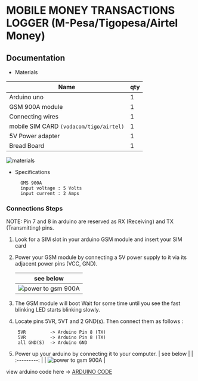 # MOBILE MONEY TRANSACTIONS LOGGER (M-Pesa/Tigopesa/Airtel Money)

## Documentation

- Materials

| Name | qty |
|---|--|
| Arduino uno | 1 |
| GSM 900A module | 1 |
| Connecting wires | 1 |
| mobile SIM CARD `(vodacom/tigo/airtel)` | 1 |
| 5V Power adapter | 1 |
| Bread Board | 1 |

![materials](https://content.instructables.com/ORIG/FZ3/CVEZ/IV0AGOTN/FZ3CVEZIV0AGOTN.jpg?auto=webp&frame=1&width=525&height=1024&fit=bounds&md=c05df05ebf9fb629036e429b392a372c)

- Specifications

        GMS 900A 
        input voltage : 5 Volts 
        input current : 2 Amps


### Connections Steps

NOTE: Pin 7 and 8 in arduino are reserved as RX (Receiving) and TX (Transmitting) pins.

1. Look for a SIM slot in your arduino GSM module and insert your SIM card

2. Power your GSM module by connecting a 5V power supply to it via its adjacent power pins (VCC, GND).

    | see below   |
    | :---------: |
    | ![power to gsm 900A](https://content.instructables.com/ORIG/F33/VHLR/IV0A5DU9/F33VHLRIV0A5DU9.jpg?auto=webp&frame=1&width=432&height=1024&fit=bounds&md=f72f094d51a324345eb3bbff5c014524) |

3. The GSM module will boot Wait for some time until you see the fast blinking LED starts blinking slowly.

4. Locate pins 5VR, 5VT and 2 GND(s). Then connect them as follows :

        5VR         -> Arduino Pin 8 (TX) 
        5VR         -> Arduino Pin 8 (TX) 
        all GND(S)  -> Arduino GND 

5. Power up your arduino by connecting it to your computer.
    | see below   |
    | :---------: |
    | ![power to gsm 900A](https://content.instructables.com/ORIG/FDI/DPRE/IV0A5DSN/FDIDPREIV0A5DSN.jpg?auto=webp&frame=1&width=768&height=1024&fit=bounds&md=ed3c85a7a5b5fce3325781b7a867ac04) |

view arduino code here -> [ARDUINO CODE](./sms-logger/sms-logger.ino)

